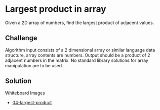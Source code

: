 # Largest product in array
Given a 2D array of numbers, find the largest product of adjacent values.

## Challenge
Algorithm input consists of a 2 dimensional array or similar language data structure, array contents are numbers.
Output should be a product of 2 adjacent numbers in the matrix.
No standard library solutions for array manipulation are to be used.

## Solution
Whiteboard Images
- [04-largest-product](../assets/04-largest-product.jpg)
